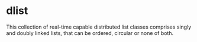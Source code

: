 # dlist
This collection of real-time capable distributed list classes comprises singly and doubly linked lists, that can be ordered, circular or none of both.
